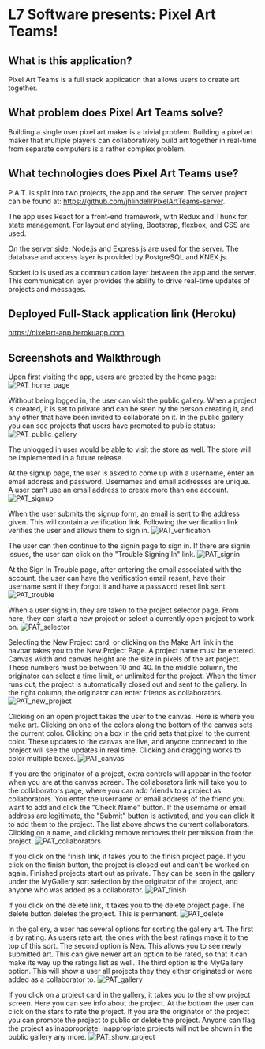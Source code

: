 # L7 Software presents: Pixel Art Teams!

## What is this application?
Pixel Art Teams is a full stack application that allows users to create art together.

## What problem does Pixel Art Teams solve?
Building a single user pixel art maker is a trivial problem. Building a pixel art maker that multiple players can collaboratively build art together in real-time from separate computers is a rather complex problem.

## What technologies does Pixel Art Teams use?
P.A.T. is split into two projects, the app and the server. The server project can be found at: https://github.com/jhlindell/PixelArtTeams-server.

The app uses React for a front-end framework, with Redux and Thunk for state management. For layout and styling, Bootstrap, flexbox, and CSS are used.

On the server side, Node.js and Express.js are used for the server. The database and access layer is provided by PostgreSQL and KNEX.js.

Socket.io is used as a communication layer between the app and the server. This communication layer provides the ability to drive real-time updates of projects and messages.

## Deployed Full-Stack application link (Heroku)
<https://pixelart-app.herokuapp.com>

## Screenshots and Walkthrough
Upon first visiting the app, users are greeted by the home page:
![PAT_home_page](screenshots/HomePage.png)

Without being logged in, the user can visit the public gallery. When a project is created, it is set to private and can be seen by the person creating it, and any other that have been invited to collaborate on it. In the public gallery you can see projects that users have promoted to public status:
![PAT_public_gallery](screenshots/PublicGallery.png)

The unlogged in user would be able to visit the store as well. The store will be implemented in a future release.

At the signup page, the user is asked to come up with a username, enter an email address and password. Usernames and email addresses are unique. A user can't use an email address to create more than one account.
![PAT_signup](screenshots/SignUp.png)

When the user submits the signup form, an email is sent to the address given. This will contain a verification link. Following the verification link verifies the user and allows them to sign in.
![PAT_verification](screenshots/Verification.png)

The user can then continue to the signin page to sign in. If there are signin issues, the user can click on the "Trouble Signing In" link.
![PAT_signin](screenshots/SignIn.png)

At the Sign In Trouble page, after entering the email associated with the account, the user can have the verification email resent, have their username sent if they forgot it and have a password reset link sent.
![PAT_trouble](screenshots/SignInTrouble.png)

When a user signs in, they are taken to the project selector page. From here, they can start a new project or select a currently open project to work on.
![PAT_selector](screenshots/ProjectSelector.png)

Selecting the New Project card, or clicking on the Make Art link in the navbar takes you to the New Project Page. A project name must be entered. Canvas width and canvas height are the size in pixels of the art project. These numbers must be between 10 and 40. In the middle column, the originator can select a time limit, or unlimited for the project. When the timer runs out, the project is automatically closed out and sent to the gallery. In the right column, the originator can enter friends as collaborators.
![PAT_new_project](screenshots/NewProject.png)

Clicking on an open project takes the user to the canvas. Here is where you make art. Clicking on one of the colors along the bottom of the canvas sets the current color. Clicking on a box in the grid sets that pixel to the current color. These updates to the canvas are live, and anyone connected to the project will see the updates in real time. Clicking and dragging works to color multiple boxes.
![PAT_canvas](screenshots/Canvas.png)

If you are the originator of a project, extra controls will appear in the footer when you are at the canvas screen. The collaborators link will take you to the collaborators page, where you can add friends to a project as collaborators. You enter the username or email address of the friend you want to add and click the "Check Name" button. If the username or email address are legitimate, the "Submit" button is activated, and you can click it to add them to the project. The list above shows the current collaborators. Clicking on a name, and clicking remove removes their permission from the project.
![PAT_collaborators](screenshots/Collaborators.png)

If you click on the finish link, it takes you to the finish project page. If you click on the finish button, the project is closed out and can't be worked on again. Finished projects start out as private. They can be seen in the gallery under the MyGallery sort selection by the originator of the project, and anyone who was added as a collaborator.
![PAT_finish](screenshots/Finish.png)

If you click on the delete link, it takes you to the delete project page. The delete button deletes the project. This is permanent.
![PAT_delete](screenshots/Delete.png)

In the gallery, a user has several options for sorting the gallery art. The first is by rating. As users rate art, the ones with the best ratings make it to the top of this sort. The second option is New. This allows you to see newly submitted art. This can give newer art an option to be rated, so that it can make its way up the ratings list as well. The third option is the MyGallery option. This will show a user all projects they they either originated or were added as a collaborator to.
![PAT_gallery](screenshots/Gallery.png)

If you click on a project card in the gallery, it takes you to the show project screen. Here you can see info about the project. At the bottom the user can click on the stars to rate the project. If you are the originator of the project you can promote the project to public or delete the project. Anyone can flag the project as inappropriate. Inappropriate projects will not be shown in the public gallery any more.
![PAT_show_project](screenshots/ShowProject.png)
